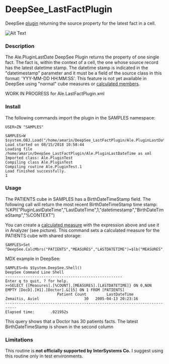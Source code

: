 #  DeepSee_LastFactPlugin

DeepSee [plugin](https://docs.intersystems.com/latest/csp/docbook/DocBook.UI.Page.cls?KEY=D2MODADV_ch_plugin) returning the source property for the latest fact in a cell. 

![Alt Text](https://github.com/aless80/DeepSee_LastFactPlugin/blob/master/last_datetime_by_doctor.png)

### Description

The Ale.PluginLastDate DeepSee Plugin returns the property of one single fact. The fact is, within the context of a cell, the one whose source record has the latest datetime stamp. 
The datetime stamp is indicated in the "datetimestamp" parameter and it must be a field of the source 
class in this format: 'YYY-MM-DD HH:MM:SS'. 
This feature is not yet available in DeepSee using "normal" cube measures or [calculated members](https://docs.intersystems.com/latest/csp/docbook/DocBook.UI.Page.cls?KEY=D2GMDX_ch_calculated_members). 

WORK IN PROGRESS for Ale.LastFactPlugin.xml

### Install
The following commands import the plugin in the SAMPLES namespace:

```
USER>ZN "SAMPLES"

SAMPLES>W $system.OBJ.Load("/home/amarin/DeepSee_LastFactPlugin/Ale.PluginLastDateTime","cf")
Load started on 08/15/2018 10:58:44
Loading file /home/amarin/DeepSee_LastFactPlugin/Ale.PluginLastDateTime as xml
Imported class: Ale.PluginTest
Compiling class Ale.PluginTest
Compiling routine Ale.PluginTest.1
Load finished successfully.
1
```


### Usage
The PATIENTS cube in SAMPLES has a BirthDateTimeStamp field. The following call will return 
the most recent BirthDateTimeStamp time stamp: 
%KPI("PluginLastDateTime","LastDateTime",1,"datetimestamp","BirthDateTimeStamp","%CONTEXT")

You can create a [calculated measure](https://docs.intersystems.com/latest/csp/docbook/DocBook.UI.Page.cls?KEY=D2GMDX_ch_calculated_members) with the expression above and use it in Analyzer (see picture). This command sets a calculated measure for the PATIENTS cube with shared storage: 
```
SAMPLES>Set ^DeepSee.CalcMbrs("PATIENTS","MEASURES","LASTDATETIME")=$lb("MEASURES","LastDateTime","%KPI(""PluginLastDateTime"",""LastDateTime"",1,""datetimestamp"",""BirthDateTimeStamp"",""%CONTEXT"")","","0")
```

MDX example in DeepSee: 
```
SAMPLES>do $System.DeepSee.Shell()
DeepSee Command Line Shell
----------------------------------------------------
Enter q to quit, ? for help.
>>SELECT {[Measures].[%COUNT],[MEASURES].[LASTDATETIME]} ON 0,NON EMPTY [DocD].[H1].[Doctor].&[15] ON 1 FROM [PATIENTS]
                       Patient Count         LastDateTime
Zemaitis, Aviel                    30   2005-04-13 20:23:16
---------------------------------------------------------------------------
Elapsed time:       .021952s
```
This query shows that a Doctor has 30 patients facts. The latest BirthDateTimeStamp is shown in the second column

### Limitations
This routine is **not officially supported by InterSystems Co.** I suggest using this routine only in test environments.
